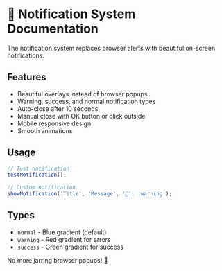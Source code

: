 # 🔔 Notification System Documentation

The notification system replaces browser alerts with beautiful on-screen notifications.

## Features
- Beautiful overlays instead of browser popups
- Warning, success, and normal notification types  
- Auto-close after 10 seconds
- Manual close with OK button or click outside
- Mobile responsive design
- Smooth animations

## Usage
```javascript
// Test notification
testNotification();

// Custom notification
showNotification('Title', 'Message', '🎰', 'warning');
```

## Types
- `normal` - Blue gradient (default)
- `warning` - Red gradient for errors
- `success` - Green gradient for success

No more jarring browser popups! 🎉 